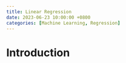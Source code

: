 ```yaml
---
title: Linear Regression
date: 2023-06-23 10:00:00 +0800
categories: [Machine Learning, Regression]
---
```

# Introduction